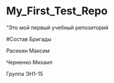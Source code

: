 # My_First_Test_Repo
“Это мой первый учебный репозиторий

#Состав Бригады

Расихин  Максим

Черненко Михаил

Группа ЭН1-15

